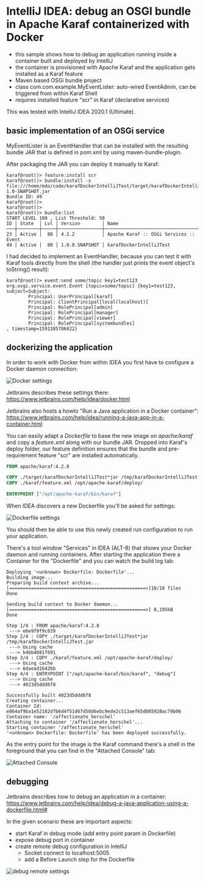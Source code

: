 # IntelliJ IDEA: debug an OSGI bundle in Apache Karaf containerized with Docker 

* this sample shows how to debug an application running inside a container built and deployed by IntelliJ
* the container is provisioned with Apache Karaf and the application gets installed as a Karaf feature
* Maven based OSGi bundle project
* class com.com.example.MyEventLister: auto-wired EventAdmin, can be triggered from within Karaf Shell
* requires installed feature "scr" in Karaf (declarative services)

This was tested with IntelliJ IDEA 2020.1 (Ultimate).

## basic implementation of an OSGi service

MyEventLister is an EventHandler that can be installed with the resulting bundle JAR that is defined in pom.xml by using maven-bundle-plugin.

After packaging the JAR you can deploy it manually to Karaf:

```
karaf@root()> feature:install scr
karaf@root()> bundle:install -s file:///home/mdo/code/karafDockerIntelliJTest/target/karafDockerIntelliJTest-1.0-SNAPSHOT.jar
Bundle ID: 49
karaf@root()>
karaf@root()>
karaf@root()> bundle:list
START LEVEL 100 , List Threshold: 50
ID │ State  │ Lvl │ Version        │ Name
───┼────────┼─────┼────────────────┼──────────────────────────────────────────────────────────────────────────────────────────────────────────────────────────────────────────────────────────────────────────────
23 │ Active │  80 │ 4.2.2          │ Apache Karaf :: OSGi Services :: Event
49 │ Active │  80 │ 1.0.0.SNAPSHOT │ karafDockerIntelliJTest
```

I had decided to implement an EventHandler, because you can test it with Karaf tools directly from the shell 
(the handler just prints the event object's toString() result):

```
karaf@root()> event:send some/topic key1=test123
org.osgi.service.event.Event [topic=some/topic] {key1=test123, subject=Subject:
        Principal: UserPrincipal[karaf]
        Principal: ClientPrincipal[local(localhost)]
        Principal: RolePrincipal[admin]
        Principal: RolePrincipal[manager]
        Principal: RolePrincipal[viewer]
        Principal: RolePrincipal[systembundles]
, timestamp=1591385786822}
```

## dockerizing the application

In order to work with Docker from within IDEA you first  have to configure a Docker daemon connection:

![Docker settings](doc\Docker%20settings%20IDEA.png)

Jetbrains describes these settings there: https://www.jetbrains.com/help/idea/docker.html

Jetbrains also hosts a howto "Run a Java application in a Docker container":
https://www.jetbrains.com/help/idea/running-a-java-app-in-a-container.html

You can easily adapt a *Dockerfile* to base the new image on *apache/karaf* and copy a *feature.xml* along with our bundle JAR. 
Dropped into Karaf's deploy folder, our feature definition ensures that the bundle and pre-requirement feature "scr" are
 installed automatically.
 
```dockerfile
FROM apache/karaf:4.2.8

COPY ./target/karafDockerIntelliJTest*jar /tmp/karafDockerIntelliJTest.jar
COPY ./karaf/feature.xml /opt/apache-karaf/deploy/

ENTRYPOINT ["/opt/apache-karaf/bin/karaf"]
```

When IDEA discovers a new Dockerfile you'll be asked for settings:

![Dockerfile settings](doc\Dockerfile%20settings%20IDEA.png)

You should then be able to use this newly created run configuration to run your application.

There's a tool window "Services" in IDEA (ALT-8) that shows your Docker daemon and running containers.
After starting the application there a Container for the "Dockerfile" and you can watch
the build log tab:

```
Deploying '<unknown> Dockerfile: Dockerfile'...
Building image...
Preparing build context archive...
[==================================================>]18/18 files
Done

Sending build context to Docker daemon...
[==================================================>] 8,195kB
Done

Step 1/4 : FROM apache/karaf:4.2.8
 ---> e6e9f0f9c039
Step 2/4 : COPY ./target/karafDockerIntelliJTest*jar /tmp/karafDockerIntelliJTest.jar
 ---> Using cache
 ---> b4bb4881f691
Step 3/4 : COPY ./karaf/feature.xml /opt/apache-karaf/deploy/
 ---> Using cache
 ---> 6daead1642bb
Step 4/4 : ENTRYPOINT ["/opt/apache-karaf/bin/karaf", "debug"]
 ---> Using cache
 ---> 4023d5ddd6f8

Successfully built 4023d5ddd6f8
Creating container...
Container Id: e864af9ba1e52182dfb6d4f51d67d50d6ebc9ede2c513aef65d085928ac79b06
Container name: '/affectionate_herschel'
Attaching to container '/affectionate_herschel'...
Starting container '/affectionate_herschel'
'<unknown> Dockerfile: Dockerfile' has been deployed successfully.
```
As the entry point for the image is the Karaf command there's a shell in the foreground that you 
can find in the "Attached Console" tab:

![Attached Console](doc/IDEA%20Docker%20Attached%20Console.png)

## debugging

Jetbrains describes how to debug an application in a container:
https://www.jetbrains.com/help/idea/debug-a-java-application-using-a-dockerfile.html#

In the given scenario these are important aspects:
* start Karaf in debug mode (add entry point param in Dockerfile)
* expose debug port in container
* create remote debug configuration in IntelliJ
  * Socket connect to localhost:5005
  * add a Before Launch step for the Dockerfile
  
![debug remote settings](doc/IDEA%20Run%20Debug%20Configurations.png)

 